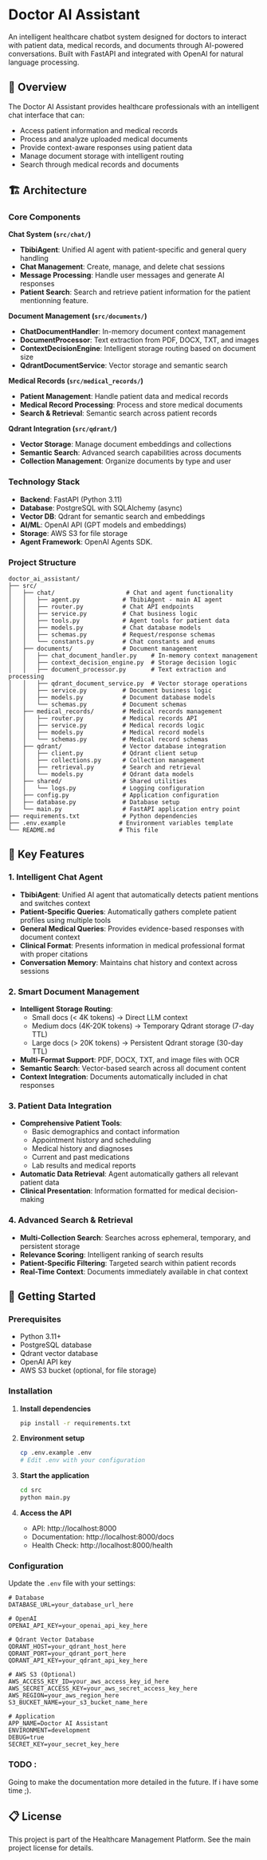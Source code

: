 # Doctor AI Assistant

An intelligent healthcare chatbot system designed for doctors to interact with patient data, medical records, and documents through AI-powered conversations. Built with FastAPI and integrated with OpenAI for natural language processing.

## 🏥 Overview

The Doctor AI Assistant provides healthcare professionals with an intelligent chat interface that can:
- Access patient information and medical records
- Process and analyze uploaded medical documents
- Provide context-aware responses using patient data
- Manage document storage with intelligent routing
- Search through medical records and documents

## 🏗️ Architecture

### Core Components

**Chat System (`src/chat/`)**
- **TbibiAgent**: Unified AI agent with patient-specific and general query handling
- **Chat Management**: Create, manage, and delete chat sessions
- **Message Processing**: Handle user messages and generate AI responses
- **Patient Search**: Search and retrieve patient information for the patient mentionning feature.

**Document Management (`src/documents/`)**
- **ChatDocumentHandler**: In-memory document context management
- **DocumentProcessor**: Text extraction from PDF, DOCX, TXT, and images
- **ContextDecisionEngine**: Intelligent storage routing based on document size
- **QdrantDocumentService**: Vector storage and semantic search

**Medical Records (`src/medical_records/`)**
- **Patient Management**: Handle patient data and medical records
- **Medical Record Processing**: Process and store medical documents
- **Search & Retrieval**: Semantic search across patient records

**Qdrant Integration (`src/qdrant/`)**
- **Vector Storage**: Manage document embeddings and collections
- **Semantic Search**: Advanced search capabilities across documents
- **Collection Management**: Organize documents by type and user

### Technology Stack
- **Backend**: FastAPI (Python 3.11)
- **Database**: PostgreSQL with SQLAlchemy (async)
- **Vector DB**: Qdrant for semantic search and embeddings
- **AI/ML**: OpenAI API (GPT models and embeddings)
- **Storage**: AWS S3 for file storage
- **Agent Framework**: OpenAI Agents SDK.

### Project Structure
```
doctor_ai_assistant/
├── src/
│   ├── chat/                    # Chat and agent functionality
│   │   ├── agent.py            # TbibiAgent - main AI agent
│   │   ├── router.py           # Chat API endpoints
│   │   ├── service.py          # Chat business logic
│   │   ├── tools.py            # Agent tools for patient data
│   │   ├── models.py           # Chat database models
│   │   ├── schemas.py          # Request/response schemas
│   │   └── constants.py        # Chat constants and enums
│   ├── documents/              # Document management
│   │   ├── chat_document_handler.py    # In-memory context management
│   │   ├── context_decision_engine.py  # Storage decision logic
│   │   ├── document_processor.py       # Text extraction and processing
│   │   ├── qdrant_document_service.py  # Vector storage operations
│   │   ├── service.py          # Document business logic
│   │   ├── models.py           # Document database models
│   │   └── schemas.py          # Document schemas
│   ├── medical_records/        # Medical records management
│   │   ├── router.py           # Medical records API
│   │   ├── service.py          # Medical records logic
│   │   ├── models.py           # Medical record models
│   │   └── schemas.py          # Medical record schemas
│   ├── qdrant/                 # Vector database integration
│   │   ├── client.py           # Qdrant client setup
│   │   ├── collections.py      # Collection management
│   │   ├── retrieval.py        # Search and retrieval
│   │   └── models.py           # Qdrant data models
│   ├── shared/                 # Shared utilities
│   │   └── logs.py             # Logging configuration
│   ├── config.py               # Application configuration
│   ├── database.py             # Database setup
│   └── main.py                 # FastAPI application entry point
├── requirements.txt            # Python dependencies
├── .env.example               # Environment variables template
└── README.md                  # This file
```

## 🚀 Key Features

### 1. Intelligent Chat Agent
- **TbibiAgent**: Unified AI agent that automatically detects patient mentions and switches context
- **Patient-Specific Queries**: Automatically gathers complete patient profiles using multiple tools
- **General Medical Queries**: Provides evidence-based responses with document context
- **Clinical Format**: Presents information in medical professional format with proper citations
- **Conversation Memory**: Maintains chat history and context across sessions

### 2. Smart Document Management
- **Intelligent Storage Routing**: 
  - Small docs (< 4K tokens) → Direct LLM context
  - Medium docs (4K-20K tokens) → Temporary Qdrant storage (7-day TTL)
  - Large docs (> 20K tokens) → Persistent Qdrant storage (30-day TTL)
- **Multi-Format Support**: PDF, DOCX, TXT, and image files with OCR
- **Semantic Search**: Vector-based search across all document content
- **Context Integration**: Documents automatically included in chat responses

### 3. Patient Data Integration
- **Comprehensive Patient Tools**:
  - Basic demographics and contact information
  - Appointment history and scheduling
  - Medical history and diagnoses
  - Current and past medications
  - Lab results and medical reports
- **Automatic Data Retrieval**: Agent automatically gathers all relevant patient data
- **Clinical Presentation**: Information formatted for medical decision-making

### 4. Advanced Search & Retrieval
- **Multi-Collection Search**: Searches across ephemeral, temporary, and persistent storage
- **Relevance Scoring**: Intelligent ranking of search results
- **Patient-Specific Filtering**: Targeted search within patient records
- **Real-Time Context**: Documents immediately available in chat context

## 🚀 Getting Started

### Prerequisites
- Python 3.11+
- PostgreSQL database
- Qdrant vector database
- OpenAI API key
- AWS S3 bucket (optional, for file storage)

### Installation

1. **Install dependencies**
   ```bash
   pip install -r requirements.txt
   ```

2. **Environment setup**
   ```bash
   cp .env.example .env
   # Edit .env with your configuration
   ```

3. **Start the application**
   ```bash
   cd src
   python main.py
   ```

4. **Access the API**
   - API: http://localhost:8000
   - Documentation: http://localhost:8000/docs
   - Health Check: http://localhost:8000/health

### Configuration

Update the `.env` file with your settings:

```env
# Database
DATABASE_URL=your_database_url_here

# OpenAI
OPENAI_API_KEY=your_openai_api_key_here

# Qdrant Vector Database
QDRANT_HOST=your_qdrant_host_here
QDRANT_PORT=your_qdrant_port_here
QDRANT_API_KEY=your_qdrant_api_key_here

# AWS S3 (Optional)
AWS_ACCESS_KEY_ID=your_aws_access_key_id_here
AWS_SECRET_ACCESS_KEY=your_aws_secret_access_key_here
AWS_REGION=your_aws_region_here
S3_BUCKET_NAME=your_s3_bucket_name_here

# Application
APP_NAME=Doctor AI Assistant
ENVIRONMENT=development
DEBUG=true
SECRET_KEY=your_secret_key_here
```


### TODO :
Going to make the documentation more detailed in the future. If i have some time ;).

## 📋 License

This project is part of the Healthcare Management Platform. See the main project license for details.
